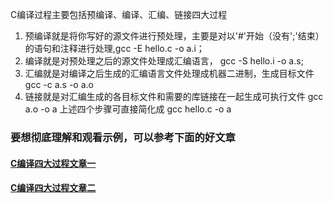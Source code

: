 
C编译过程主要包括预编译、编译、汇编、链接四大过程
1. 预编译就是将你写好的源文件进行预处理，主要是对以'#'开始（没有';'结束）的语句和注释进行处理,gcc -E hello.c -o a.i；
2. 编译就是对预处理之后的源文件处理成汇编语言， gcc -S hello.i -o a.s;
3. 汇编就是对编译之后生成的汇编语言文件处理成机器二进制，生成目标文件 gcc -c a.s -o a.o
4. 链接就是对汇编生成的各目标文件和需要的库链接在一起生成可执行文件 gcc a.o -o a
上述四个步骤可直接简化成 gcc hello.c -o a

### 要想彻底理解和观看示例，可以参考下面的好文章
#### [C编译四大过程文章一](https://www.cnblogs.com/ggjucheng/archive/2011/12/14/2287738.html)
#### [C编译四大过程文章二](https://www.cnblogs.com/CarpenterLee/p/5994681.html)
